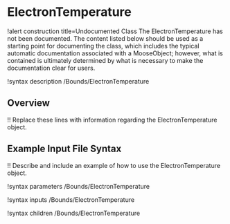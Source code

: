 # ElectronTemperature

!alert construction title=Undocumented Class
The ElectronTemperature has not been documented. The content listed below should be used as a starting point for
documenting the class, which includes the typical automatic documentation associated with a
MooseObject; however, what is contained is ultimately determined by what is necessary to make the
documentation clear for users.

!syntax description /Bounds/ElectronTemperature

## Overview

!! Replace these lines with information regarding the ElectronTemperature object.

## Example Input File Syntax

!! Describe and include an example of how to use the ElectronTemperature object.

!syntax parameters /Bounds/ElectronTemperature

!syntax inputs /Bounds/ElectronTemperature

!syntax children /Bounds/ElectronTemperature
